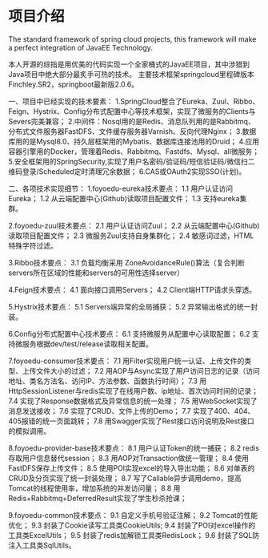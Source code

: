 # 项目介绍
The standard framework of spring cloud projects, this framework will make a perfect integration of JavaEE Technology.

本人开源的综指是用优美的代码实现一个全家桶式的JavaEE项目，其中涉猎到Java项目中绝大部分最炙手可热的技术。
主要技术框架springcloud里程碑版本Finchley.SR2，springboot最新版2.0.6。

一、项目中已经实现的技术要素：
1.SpringCloud整合了Eureka、Zuul、Ribbo、Feign、Hystrix、Config分布式配置中心等技术框架，实现了微服务的Clients与Severs完美兼容；
2.中间件：Nosql用的是Redis、消息队列用的是Rabbitmq、分布式文件服务器FastDFS、文件缓存服务器Varnish、反向代理Nginx；
3.数据库用的是Mysql8.0、持久层框架用的Mybatis、数据库连接池用的Druid；
4.应用容器引擎用的Docker，管理着Redis、Rabbitmq、Fastdfs、Mysql、all微服务；
5.安全框架用的SpringSecurity,实现了用户名密码/验证码/短信验证码/微信扫二维码登录/Scheduled定时清理冗余数据；
6.CAS或OAuth2实现SSO(计划)。

二、各项技术实现细节：
1.foyoedu-eureka技术要点：
    1.1 用户认证访问Eureka；
    1.2 从云端配置中心(Github)读取项目配置文件；
    1.3 支持eureka集群。
    
2.foyoedu-zuul技术要点：
    2.1 用户认证访问Zuul；
    2.2 从云端配置中心(Github)读取项目配置文件；
    2.3 微服务Zuul支持自身集群化；
    2.4 敏感词过滤，HTML特殊字符过滤。
    
3.Ribbo技术要点：
    3.1 负载均衡采用 ZoneAvoidanceRule()算法（复合判断servers所在区域的性能和servers的可用性选择server）

4.Feign技术要点：
    4.1 面向接口调用Servers；
    4.2 Client端HTTP请求头穿透。

5.Hystrix技术要点：
    5.1 Servers端异常的全局捕获；
    5.2 异常输出格式的统一封装。
    
6.Config分布式配置中心技术要点：
    6.1 支持微服务从配置中心读取配置；
    6.2 支持微服务根据dev/test/release读取相关配置。

7.foyoedu-consumer技术要点：
    7.1 用Filter实现用户统一认证、上传文件的类型、上传文件大小的过滤；
    7.2 用AOP与Async实现了用户访问日志的记录（访问地址、类名方法名、访问IP、方法参数、函数执行时间）；
    7.3 用HttpSessionListener与redis实现了在线用户数、ip地址、首次访问时间的记录；
    7.4 实现了Response数据格式及异常信息的统一处理；
    7.5 用WebSocket实现了消息发送接收；
    7.6 实现了CRUD、文件上传的Demo；
    7.7 实现了400、404、405报错的统一页面跳转；
    7.8 用Swagger实现了Rest接口访问说明及Rest接口的模拟调用。
    
8.foyoedu-provider-base技术要点：
    8.1 用户认证Token的统一捕获；
    8.2 redis存取用户信息替代session；
    8.3 用AOP对Transaction做统一管理；
    8.4 使用FastDFS保存上传文件；
    8.5 使用POI实现excel的导入导出功能；
    8.6 对单表的CRUD及分页实现了统一封装处理；
    8.7 写了Callable异步调用demo，提高Tomcat的线程使用率，增加系统的并发访问量；
    8.8 用Redis+Rabbitmq+DeferredResult实现了学生秒杀抢课；
    
9.foyoedu-common技术要点：
    9.1 自定义手机号验证注解；
    9.2 Tomcat的性能优化；
    9.3 封装了Cookie读写工具类CookieUtils;
    9.4 封装了POI对excel操作的工具类ExcelUtils；
    9.5 封装了redis加解锁工具类RedisLock；
    9.6 封装了SQL防注入工具类SqlUtils。
